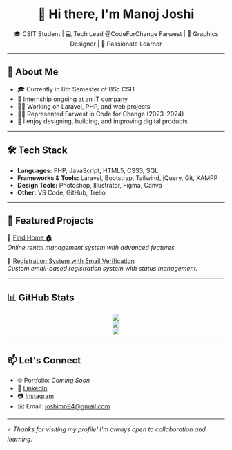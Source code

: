<h1 align="center">👋 Hi there, I'm Manoj Joshi</h1>

<p align="center">
🎓 CSIT Student | 💻 Tech Lead @CodeForChange Farwest | 🎨 Graphics Designer | 🧠 Passionate Learner
</p>

---

## 🚀 About Me
- 🎓 Currently in 8th Semester of BSc CSIT  
- 💼 Internship ongoing at an IT company  
- 👨‍💻 Working on Laravel, PHP, and web projects  
- 🧑‍🏫 Represented Farwest in Code for Change (2023–2024)  
- 💬 I enjoy designing, building, and improving digital products  

---

## 🛠 Tech Stack
- **Languages:** PHP, JavaScript, HTML5, CSS3, SQL  
- **Frameworks & Tools:** Laravel, Bootstrap, Tailwind, jQuery, Git, XAMPP  
- **Design Tools:** Photoshop, Illustrator, Figma, Canva  
- **Other:** VS Code, GitHub, Trello  

---

## 📂 Featured Projects

🔹 [Find Home 🏠](https://github.com/manojjoshi099/find-home)  
_Online rental management system with advanced features._

🔹 [Registration System with Email Verification](https://github.com/manojjoshi099/user-register-email-verification)  
_Custom email-based registration system with status management._

---

## 📊 GitHub Stats

<p align="center">
  <img src="https://github-readme-stats.vercel.app/api?username=manojjoshi099&show_icons=true&theme=tokyonight" />
  <br>
  <img src="https://github-readme-streak-stats.herokuapp.com/?user=manojjoshi099&theme=tokyonight" /> <br>
  <img src ="https://github-readme-stats.vercel.app/api/top-langs/?username=manojjoshi099&layout=compact&theme=tokyonight" />

</p>

---

## 📫 Let's Connect
- 🌐 Portfolio: _Coming Soon_
- 💼 [LinkedIn](https://www.linkedin.com/in/manojjoshi99/)
- 📷 [Instagram](https://www.instagram.com/manojjoshi099/)
- ✉️ Email: joshimn94@gmail.com

---

⭐ _Thanks for visiting my profile! I'm always open to collaboration and learning._  
